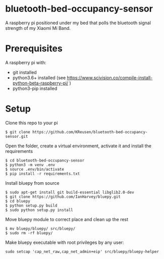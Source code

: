 # bluetooth-bed-occupancy-sensor

A raspberry pi positioned under my bed that polls the bluetooth signal strength of my Xiaomi Mi Band.

# Prerequisites

A raspberry pi with:

- git installed
- python3.6+ installed (see https://www.scivision.co/compile-install-python-beta-raspberry-pi/ )
- python3-pip installed

# Setup

Clone this repo to your pi

```
$ git clone https://github.com/KReusen/bluetooth-bed-occupancy-sensor.git
```

Open the folder, create a virtual environment, activate it
and install the requirements

```
$ cd bluetooth-bed-occupancy-sensor
$ python3 -m venv .env
$ source .env/bin/activate
$ pip install -r requirements.txt
```

Install bluepy from source

```
$ sudo apt-get install git build-essential libglib2.0-dev
$ git clone https://github.com/IanHarvey/bluepy.git
$ cd bluepy
$ python setup.py build
$ sudo python setup.py install
```

Move bluepy module to correct place and clean up the rest

```
$ mv bluepy/bluepy/ src/bluepy/
$ sudo rm -rf bluepy/
```

Make bluepy executable with root privileges by any user:

```
sudo setcap 'cap_net_raw,cap_net_admin+eip' src/bluepy/bluepy-helper
```
